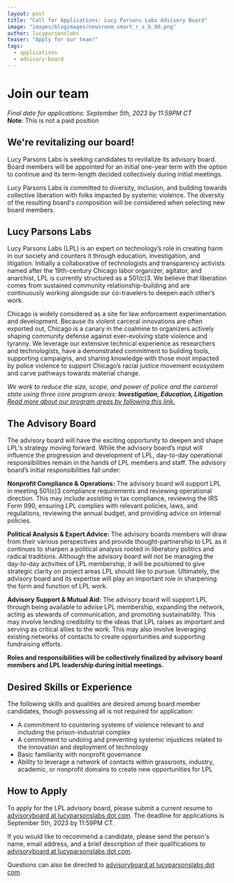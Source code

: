 ```yaml
---
layout: post
title: "Call for Applications: Lucy Parsons Labs Advisory Board"
image: "images/blogimages/newsroom_smart_r_s_b_80.png"
author: lucyparsonslabs
teaser: "Apply for our team!"
tags:
  - applications
  - advisory-board
---
```

# Join our team
*Final date for applications: September 5th, 2023 by 11:59PM CT*<br>
**Note**: This is not a paid position
## We're revitalizing our board!
Lucy Parsons Labs is seeking candidates to revitalize its advisory board. Board members will be appointed for an initial one-year term with the option to continue and its term-length decided collectively during initial meetings.

Lucy Parsons Labs is committed to diversity, inclusion, and building towards collective liberation with folks impacted by systemic violence. The diversity of the resulting board's composition will be considered when selecting new board members.
## Lucy Parsons Labs
Lucy Parsons Labs (LPL) is an expert on technology’s role in creating harm in our society and counters it through education, investigation, and litigation. Initially a collaborative of technologists and transparency activists named after the 19th-century Chicago labor organizer, agitator, and anarchist, LPL is currently structured as a 501(c)3. We believe that liberation comes from sustained community relationship-building and are continuously working alongside our co-travelers to deepen each other’s work. 

Chicago is widely considered as a site for law enforcement experimentation and development. Because its violent carceral innovations are often exported out, Chicago is a canary in the coalmine to organizers actively shaping community defense against ever-evolving state violence and tyranny. We leverage our extensive technical experience as researchers and technologists, have a demonstrated commitment to building tools, supporting campaigns, and sharing knowledge with those most impacted by police violence to support Chicago’s racial justice movement ecosystem and carve pathways towards material change.

*We work to reduce the size, scope, and power of police and the carceral state using three core program areas: **Investigation, Education, Litigation**. [Read more about our program areas by following this link.](/2023-08-25-program-areas.md)*
## The Advisory Board
The advisory board will have the exciting opportunity to deepen and shape LPL's strategy moving forward. While the advisory board’s input will influence the progression and development of LPL, day-to-day operational responsibilities remain in the hands of LPL members and staff. The advisory board’s initial responsibilities fall under:

**Nonprofit Compliance & Operations:** The advisory board will support LPL in meeting 501(c)3 compliance requirements and reviewing operational direction. This may include assisting in tax compliance, reviewing the IRS Form 990, ensuring LPL complies with relevant policies, laws, and regulations, reviewing the annual budget, and providing advice on internal policies.

**Political Analysis & Expert Advice:** The advisory boards members will draw from their various perspectives and provide thought-partnership to LPL as it continues to sharpen a political analysis rooted in liberatory politics and radical traditions. Although the advisory board will not be managing the day-to-day activities of LPL membership, it will be positioned to give strategic clarity on project areas LPL should like to pursue. Ultimately, the advisory board and its expertise will play an important role in sharpening the form and function of LPL work. 

**Advisory Support & Mutual Aid:** The advisory board will support LPL through being available to advise LPL membership, expanding the network, acting as stewards of communication, and promoting sustainability. This may involve lending credibility to the ideas that LPL raises as important and serving as critical allies to the work. This may also involve leveraging existing networks of contacts to create opportunities and supporting fundraising efforts.

**Roles and responsibilities will be collectively finalized by advisory board members and LPL leadership during initial meetings.**
## Desired Skills or Experience
The following skills and qualities are desired among board member candidates, though possessing all is not required for application:

- A commitment to countering systems of violence relevant to and including the prison-industrial complex 
- A commitment to undoing and preventing systemic injustices related to the innovation and deployment of technology
- Basic familiarity with nonprofit governance
- Ability to leverage a network of contacts within grassroots, industry, academic, or nonprofit domains to create new opportunities for LPL
## How to Apply
To apply for the LPL advisory board, please submit a current resume to [advisoryboard at lucyparsonslabs dot com](mailto:advisoryboard@lucyparsonslabs.com). The deadline for applications is September 5th, 2023 by 11:59PM CT. 

If you would like to recommend a candidate, please send the person's name, email address, and a brief description of their qualifications to [advisoryboard at lucyparsonslabs dot com](mailto:advisoryboard@lucyparsonslabs.com).

Questions can also be directed to [advisoryboard at lucyparsonslabs dot com](mailto:advisoryboard@lucyparsonslabs.com).
